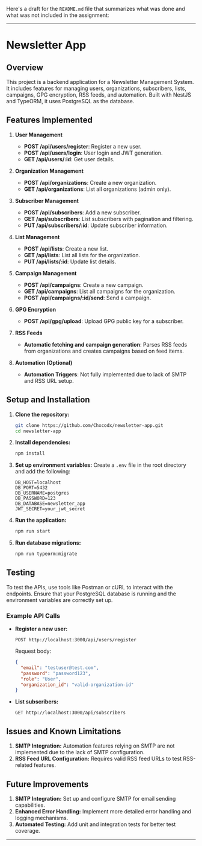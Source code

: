 Here's a draft for the `README.md` file that summarizes what was done and what was not included in the assignment:

---

# Newsletter App

## Overview

This project is a backend application for a Newsletter Management System. It includes features for managing users, organizations, subscribers, lists, campaigns, GPG encryption, RSS feeds, and automation. Built with NestJS and TypeORM, it uses PostgreSQL as the database.

## Features Implemented

1. **User Management**

   - **POST /api/users/register**: Register a new user.
   - **POST /api/users/login**: User login and JWT generation.
   - **GET /api/users/:id**: Get user details.

2. **Organization Management**

   - **POST /api/organizations**: Create a new organization.
   - **GET /api/organizations**: List all organizations (admin only).

3. **Subscriber Management**

   - **POST /api/subscribers**: Add a new subscriber.
   - **GET /api/subscribers**: List subscribers with pagination and filtering.
   - **PUT /api/subscribers/:id**: Update subscriber information.

4. **List Management**

   - **POST /api/lists**: Create a new list.
   - **GET /api/lists**: List all lists for the organization.
   - **PUT /api/lists/:id**: Update list details.

5. **Campaign Management**

   - **POST /api/campaigns**: Create a new campaign.
   - **GET /api/campaigns**: List all campaigns for the organization.
   - **POST /api/campaigns/:id/send**: Send a campaign.

6. **GPG Encryption**

   - **POST /api/gpg/upload**: Upload GPG public key for a subscriber.

7. **RSS Feeds**

   - **Automatic fetching and campaign generation**: Parses RSS feeds from organizations and creates campaigns based on feed items.

8. **Automation (Optional)**
   - **Automation Triggers**: Not fully implemented due to lack of SMTP and RSS URL setup.

## Setup and Installation

1. **Clone the repository:**

   ```bash
   git clone https://github.com/Chxcodx/newsletter-app.git
   cd newsletter-app
   ```

2. **Install dependencies:**

   ```bash
   npm install
   ```

3. **Set up environment variables:**
   Create a `.env` file in the root directory and add the following:

   ```env
   DB_HOST=localhost
   DB_PORT=5432
   DB_USERNAME=postgres
   DB_PASSWORD=123
   DB_DATABASE=newsletter_app
   JWT_SECRET=your_jwt_secret
   ```

4. **Run the application:**

   ```bash
   npm run start
   ```

5. **Run database migrations:**
   ```bash
   npm run typeorm:migrate
   ```

## Testing

To test the APIs, use tools like Postman or cURL to interact with the endpoints. Ensure that your PostgreSQL database is running and the environment variables are correctly set up.

### Example API Calls

- **Register a new user:**

  ```http
  POST http://localhost:3000/api/users/register
  ```

  Request body:

  ```json
  {
    "email": "testuser@test.com",
    "password": "password123",
    "role": "User",
    "organization_id": "valid-organization-id"
  }
  ```

- **List subscribers:**
  ```http
  GET http://localhost:3000/api/subscribers
  ```

## Issues and Known Limitations

1. **SMTP Integration:** Automation features relying on SMTP are not implemented due to the lack of SMTP configuration.
2. **RSS Feed URL Configuration:** Requires valid RSS feed URLs to test RSS-related features.

## Future Improvements

1. **SMTP Integration:** Set up and configure SMTP for email sending capabilities.
2. **Enhanced Error Handling:** Implement more detailed error handling and logging mechanisms.
3. **Automated Testing:** Add unit and integration tests for better test coverage.

---
